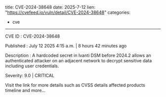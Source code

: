  
title: CVE-2024-38648
date: 2025-7-12
lien: "https://cvefeed.io/vuln/detail/CVE-2024-38648"
categories:
  - cve
---

CVE ID : CVE-2024-38648

Published :  July 12
2025
4:15 a.m. | 8 hours
42 minutes ago

Description : A hardcoded secret in Ivanti DSM before 2024.2 allows an authenticated attacker on an adjacent network to decrypt sensitive data including user credentials.

Severity: 9.0 | CRITICAL

Visit the link for more details
such as CVSS details
affected products
timeline
and more...
